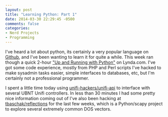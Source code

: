 ```yaml
---
layout: post
title: "Learning Python: Part 1"
date: 2014-03-30 22:29:45 -0500
comments: false
categories:
- Nerd Projects
- Programming
---
```

I've heard a lot about python, its certainly a very popular language on [Github](http://github.com/), and I've been wanting to learn it for quite a while. This week ran though a quick 2-hour ["Up and Running with Python"](http://www.lynda.com/Python-tutorials/Up-Running-Python/122467-2.html) on Lynda.com. I've got some code experience, mostly from PHP and Perl scripts I've hacked to make sysadmin tasks easier, simple interfaces to databases, etc, but I'm certainly not a professional programmer.

I spent a little time today using [unifi-hackers/unifi-api](https://github.com/unifi-hackers/unifi-api) to interface with several UBNT Unifi controllers. In less than 30 minutes I had some pretty nice information coming out of I've also been hacking at [tbaschak/reflections](https://github.com/tbaschak/reflections) for the last few weeks, which is a Python/scapy project to explore several extremely common DOS vectors. 
